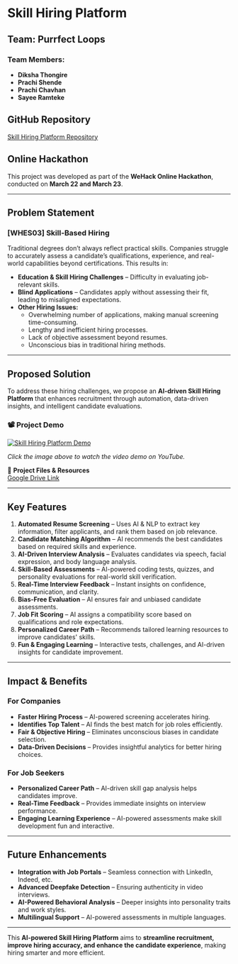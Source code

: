 # Skill Hiring Platform

## Team: Purrfect Loops

### Team Members:
- **Diksha Thongire**
- **Prachi Shende**
- **Prachi Chavhan**
- **Sayee Ramteke**

## GitHub Repository
[Skill Hiring Platform Repository](https://github.com/dikshat25/PurrfectLoops-WEHACK)

## Online Hackathon
This project was developed as part of the **WeHack Online Hackathon**, conducted on **March 22 and March 23**.

---

## Problem Statement

### **[WHES03] Skill-Based Hiring**  
Traditional degrees don’t always reflect practical skills. Companies struggle to accurately assess a candidate’s qualifications, experience, and real-world capabilities beyond certifications. This results in:

- **Education & Skill Hiring Challenges** – Difficulty in evaluating job-relevant skills.  
- **Blind Applications** – Candidates apply without assessing their fit, leading to misaligned expectations.  
- **Other Hiring Issues:**  
  - Overwhelming number of applications, making manual screening time-consuming.  
  - Lengthy and inefficient hiring processes.  
  - Lack of objective assessment beyond resumes.  
  - Unconscious bias in traditional hiring methods.  

---

## Proposed Solution

To address these hiring challenges, we propose an **AI-driven Skill Hiring Platform** that enhances recruitment through automation, data-driven insights, and intelligent candidate evaluations.

### 📽️ Project Demo  
[![Skill Hiring Platform Demo](https://img.youtube.com/vi/K7IH7HkZFTU/0.jpg)](https://youtu.be/K7IH7HkZFTU)  

*Click the image above to watch the video demo on YouTube.*

📂 **Project Files & Resources**  
[Google Drive Link](https://drive.google.com/drive/folders/1vsJ_bL5gYYKgBXtHeAOwr9r2yAXKgMUK)  

---

## Key Features

1. **Automated Resume Screening** – Uses AI & NLP to extract key information, filter applicants, and rank them based on job relevance.  
2. **Candidate Matching Algorithm** – AI recommends the best candidates based on required skills and experience.  
3. **AI-Driven Interview Analysis** – Evaluates candidates via speech, facial expression, and body language analysis.  
4. **Skill-Based Assessments** – AI-powered coding tests, quizzes, and personality evaluations for real-world skill verification.  
5. **Real-Time Interview Feedback** – Instant insights on confidence, communication, and clarity.  
6. **Bias-Free Evaluation** – AI ensures fair and unbiased candidate assessments.  
7. **Job Fit Scoring** – AI assigns a compatibility score based on qualifications and role expectations.  
8. **Personalized Career Path** – Recommends tailored learning resources to improve candidates' skills.  
9. **Fun & Engaging Learning** – Interactive tests, challenges, and AI-driven insights for candidate improvement.  

---

## Impact & Benefits

### **For Companies**  
- **Faster Hiring Process** – AI-powered screening accelerates hiring.  
- **Identifies Top Talent** – AI finds the best match for job roles efficiently.  
- **Fair & Objective Hiring** – Eliminates unconscious biases in candidate selection.  
- **Data-Driven Decisions** – Provides insightful analytics for better hiring choices.  

### **For Job Seekers**  
- **Personalized Career Path** – AI-driven skill gap analysis helps candidates improve.  
- **Real-Time Feedback** – Provides immediate insights on interview performance.  
- **Engaging Learning Experience** – AI-powered assessments make skill development fun and interactive.  

---

## Future Enhancements

- **Integration with Job Portals** – Seamless connection with LinkedIn, Indeed, etc.  
- **Advanced Deepfake Detection** – Ensuring authenticity in video interviews.  
- **AI-Powered Behavioral Analysis** – Deeper insights into personality traits and work styles.  
- **Multilingual Support** – AI-powered assessments in multiple languages.  

---

This **AI-powered Skill Hiring Platform** aims to **streamline recruitment, improve hiring accuracy, and enhance the candidate experience**, making hiring smarter and more efficient. 
